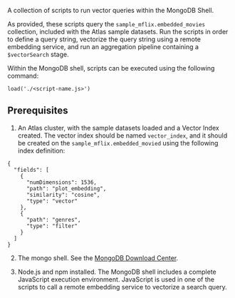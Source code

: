 A collection of scripts to run vector queries within the MongoDB Shell. 

As provided, these scripts query the `sample_mflix.embedded_movies` collection, included with the Atlas sample datasets. Run the scripts in order to define a query string, vectorize the query string using a remote embedding service, and run an aggregation pipeline containing a `$vectorSearch` stage. 

Within the MongoDB shell, scripts can be executed using the following command:

```
load('./<script-name.js>')
```


## Prerequisites

1. An Atlas cluster, with the sample datasets loaded and a Vector Index created. The vector index should be named `vector_index`, and it should be created on the `sample_mflix.embedded_movied` using the following index definition:

```
{
  "fields": [
    {
      "numDimensions": 1536,
      "path": "plot_embedding",
      "similarity": "cosine",
      "type": "vector"
    },
    {
      "path": "genres",
      "type": "filter"
    }
  ]
}
```

2. The mongo shell. See the [MongoDB Download Center](https://www.mongodb.com/try/download/shell). 

3. Node.js and npm installed. The MongoDB shell includes a complete JavaScript execution environment. JavaScript is used in one of the scripts to call a remote embedding service to vectorize a search query.

